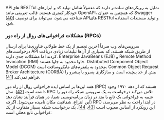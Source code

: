 APIهای RESTful تمایل به رویکردهای ساده‌تر دارند که معمولاً شامل تولید کد و ابزارهای خودکار کمتری هستند. قالب تعریفی مانند OpenAPI، که همچنین به عنوان Swagger [[40](ch04.html#Swagger2014)] شناخته می‌شود، می‌تواند برای توصیف APIهای RESTful و تولید مستندات استفاده شود.

### مشکلات فراخوانی‌های روال از راه دور (RPCs)

سرویس‌های وب صرفاً آخرین تجسم از یک خط طولانی فناوری‌ها برای ارسال درخواست‌های API از طریق شبکه هستند، که بسیاری از آن‌ها تبلیغات زیادی دریافت کردند اما مشکلات جدی دارند. Enterprise JavaBeans (EJB) و Remote Method Invocation (RMI) جاوا محدود به جاوا هستند. Distributed Component Object Model (DCOM) محدود به پلتفرم‌های مایکروسافت است. Common Object Request Broker Architecture (CORBA) بیش از حد پیچیده است و سازگاری پسرو یا پیشرو را فراهم نمی‌کند [[41](ch04.html#Henning2006jb)].

همه این‌ها بر اساس ایده فراخوانی روال از راه دور (RPC) هستند که از دهه ۱۹۷۰ وجود داشته است [[42](ch04.html#Birrell1984hv)]. مدل RPC تلاش می‌کند درخواست به یک سرویس شبکه راه دور را شبیه به فراخوانی یک تابع یا متد در زبان برنامه‌نویسی شما، در همان فرآیند نشان دهد (این انتزاع، شفافیت مکان نامیده می‌شود). اگرچه RPC در ابتدا راحت به نظر می‌رسد، این رویکرد از اساس معیوب است [[43](ch04.html#Waldo1994wx_ch4)، [44](ch04.html#Vinoski2008gv)]. یک درخواست شبکه بسیار متفاوت از یک فراخوانی تابع محلی است: